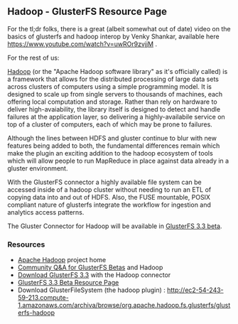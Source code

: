 Hadoop - GlusterFS Resource Page
--------------------------------

For the tl;dr folks, there is a great (albeit somewhat out of date)
video on the basics of glusterfs and hadoop interop by Venky Shankar,
available here <https://www.youtube.com/watch?v=uwROr9zvjjM> .

For the rest of us:

[Hadoop](http://hadoop.apache.org/) (or the "Apache Hadoop software
library" as it's officially called) is a framework that allows for the
distributed processing of large data sets across clusters of computers
using a simple programming model. It is designed to scale up from single
servers to thousands of machines, each offering local computation and
storage. Rather than rely on hardware to deliver high-avaiability, the
library itself is designed to detect and handle failures at the
application layer, so delivering a highly-availabile service on top of a
cluster of computers, each of which may be prone to failures.

Although the lines between HDFS and gluster continue to blur with new
features being added to both, the fundamental differences remain which
make the plugin an exciting addition to the hadoop ecosystem of tools
which will allow people to run MapReduce in place against data already
in a gluster environment.

With the GlusterFS connector a highly available file system can be
accessed inside of a hadoop cluster without needing to run an ETL of
copying data into and out of HDFS. Also, the FUSE mountable, POSIX
compliant nature of glusterfs integrate the workflow for ingestion and
analytics access patterns.

The Gluster Connector for Hadoop will be available in [GlusterFS 3.3
beta](gluster3.3beta.md "wikilink").

### Resources

-   [Apache Hadoop](http://hadoop.apache.org/) project home
-   [Community Q&A for GlusterFS
    Betas](http://community.gluster.org/t/3-3-beta/) and Hadoop
-   [Download GlusterFS 3.3](http://www.gluster.org/download/) with the
    Hadoop connector
-   [GlusterFS 3.3 Beta Resource Page](gluster3.3beta.md "wikilink")
-   Download GlusterFileSystem (the hadoop plugin) :
    <http://ec2-54-243-59-213.compute-1.amazonaws.com/archiva/browse/org.apache.hadoop.fs.glusterfs/glusterfs-hadoop>
